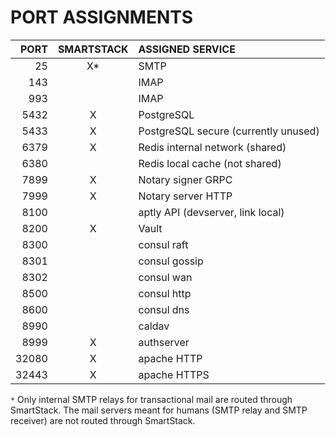 # PORT ASSIGNMENTS

PORT     | SMARTSTACK | ASSIGNED SERVICE
--------:|:----------:|:-----------------------------------------
    25   |      X*    | SMTP
   143   |            | IMAP
   993   |            | IMAP
  5432   |      X     | PostgreSQL
  5433   |      X     | PostgreSQL secure (currently unused)
  6379   |      X     | Redis internal network (shared)
  6380   |            | Redis local cache (not shared)
  7899   |      X     | Notary signer GRPC
  7999   |      X     | Notary server HTTP
  8100   |            | aptly API (devserver, link local)
  8200   |      X     | Vault
  8300   |            | consul raft
  8301   |            | consul gossip
  8302   |            | consul wan
  8500   |            | consul http
  8600   |            | consul dns
  8990   |            | caldav
  8999   |      X     | authserver
 32080   |      X     | apache HTTP
 32443   |      X     | apache HTTPS



`*` Only internal SMTP relays for transactional mail are routed through
SmartStack. The mail servers meant for humans (SMTP relay and SMTP
receiver) are not routed through SmartStack.
